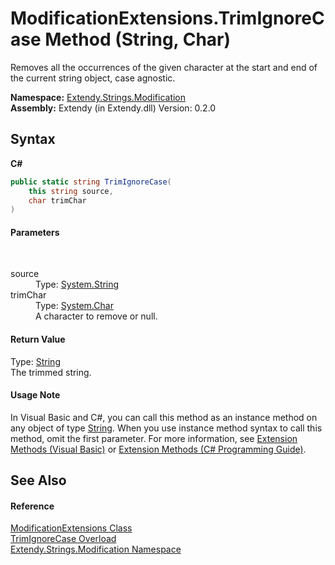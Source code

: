 # ModificationExtensions.TrimIgnoreCase Method (String, Char)
 

Removes all the occurrences of the given character at the start and end of the current string object, case agnostic.

**Namespace:**&nbsp;<a href="N_Extendy_Strings_Modification">Extendy.Strings.Modification</a><br />**Assembly:**&nbsp;Extendy (in Extendy.dll) Version: 0.2.0

## Syntax

**C#**<br />
``` C#
public static string TrimIgnoreCase(
	this string source,
	char trimChar
)
```


#### Parameters
&nbsp;<dl><dt>source</dt><dd>Type: <a href="https://docs.microsoft.com/dotnet/api/system.string" target="_blank">System.String</a><br /></dd><dt>trimChar</dt><dd>Type: <a href="https://docs.microsoft.com/dotnet/api/system.char" target="_blank">System.Char</a><br />A character to remove or null.</dd></dl>

#### Return Value
Type: <a href="https://docs.microsoft.com/dotnet/api/system.string" target="_blank">String</a><br />The trimmed string.

#### Usage Note
In Visual Basic and C#, you can call this method as an instance method on any object of type <a href="https://docs.microsoft.com/dotnet/api/system.string" target="_blank">String</a>. When you use instance method syntax to call this method, omit the first parameter. For more information, see <a href="https://docs.microsoft.com/dotnet/visual-basic/programming-guide/language-features/procedures/extension-methods">Extension Methods (Visual Basic)</a> or <a href="https://docs.microsoft.com/dotnet/csharp/programming-guide/classes-and-structs/extension-methods">Extension Methods (C# Programming Guide)</a>.

## See Also


#### Reference
<a href="T_Extendy_Strings_Modification_ModificationExtensions">ModificationExtensions Class</a><br /><a href="Overload_Extendy_Strings_Modification_ModificationExtensions_TrimIgnoreCase">TrimIgnoreCase Overload</a><br /><a href="N_Extendy_Strings_Modification">Extendy.Strings.Modification Namespace</a><br />